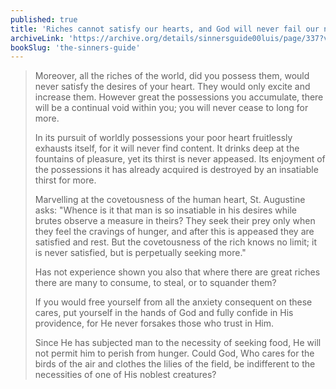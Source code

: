 ```yaml
---
published: true
title: 'Riches cannot satisfy our hearts, and God will never fail our needs'
archiveLink: 'https://archive.org/details/sinnersguide00luis/page/337?view=theater'
bookSlug: 'the-sinners-guide'
---
```


> Moreover, all the riches of the world, did you possess them, would never satisfy the desires of your heart. They would only excite and increase them. However great the possessions you accumulate, there will be a continual void within you; you will never cease to long for more.
>
> In its pursuit of worldly possessions your poor heart fruitlessly exhausts itself, for it will never find content. It drinks deep at the fountains of pleasure, yet its thirst is never appeased. Its enjoyment of the possessions it has already acquired is destroyed by an insatiable thirst for more.
>
> Marvelling at the covetousness of the human heart, St. Augustine asks: "Whence is it that man is so insatiable in his desires while brutes observe a measure in theirs? They seek their prey only when they feel the cravings of hunger, and after this is appeased they are satisfied and rest. But the covetousness of the rich knows no limit; it is never satisfied, but is perpetually seeking more."
>
> Has not experience shown you also that where there are great riches there are many to consume, to steal, or to squander them?
>
> If you would free yourself from all the anxiety consequent on these cares, put yourself in the hands of God and fully confide in His providence, for He never forsakes those who trust in Him.
>
> Since He has subjected man to the necessity of seeking food, He will not permit him to perish from hunger. Could God, Who cares for the birds of the air and clothes the lilies of the field, be indifferent to the necessities of one of His noblest creatures?